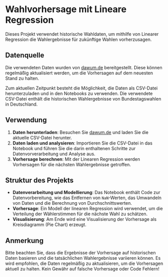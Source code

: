 # Wahlvorhersage mit Lineare Regression

Dieses Projekt verwendet historische Wahldaten, um mithilfe von Linearer Regression die Wahlergebnisse für zukünftige Wahlen vorherzusagen.

## Datenquelle

Die verwendeten Daten wurden von [dawum.de](https://dawum.de/Bundestag/#Chronik) bereitgestellt. Diese können regelmäßig aktualisiert werden, um die Vorhersagen auf dem neuesten Stand zu halten.

Zum aktuellen Zeitpunkt besteht die Möglichkeit, die Daten als CSV-Datei herunterzuladen und in den Notebooks zu verwenden. Die verwendete CSV-Datei enthält die historischen Wahlergebnisse von Bundestagswahlen in Deutschland.

## Verwendung

1. **Daten herunterladen**: Besuchen Sie [dawum.de](https://dawum.de/Bundestag/#Chronik) und laden Sie die aktuelle CSV-Datei herunter.
2. **Daten laden und analysieren**: Importieren Sie die CSV-Datei in das Notebook und führen Sie die darin enthaltenen Schritte zur Datenvorverarbeitung und Analyse aus.
3. **Vorhersage berechnen**: Mit der Linearen Regression werden Vorhersagen für die nächsten Wahlergebnisse getroffen.

## Struktur des Projekts

- **Datenverarbeitung und Modellierung**: Das Notebook enthält Code zur Datenvorbereitung, wie das Entfernen von `NaN`-Werten, das Umwandeln von Daten und die Berechnung von Durchschnittswerten.
- **Vorhersage**: Ein Modell der linearen Regression wird verwendet, um die Verteilung der Wählerstimmen für die nächste Wahl zu schätzen.
- **Visualisierung**: Am Ende wird eine Visualisierung der Vorhersage als Kreisdiagramm (Pie Chart) erzeugt.

## Anmerkung

Bitte beachten Sie, dass die Ergebnisse der Vorhersage auf historischen Daten basieren und die tatsächlichen Wahlergebnisse variieren können. Es wird empfohlen, die Daten regelmäßig zu aktualisieren, um die Vorhersagen aktuell zu halten.
Kein Gewähr auf falsche Vorhersage oder Code Fehlern!
